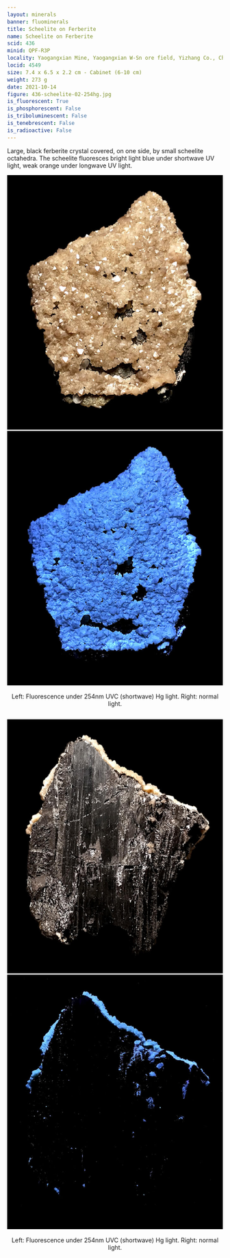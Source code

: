 ```yaml
---
layout: minerals
banner: fluominerals
title: Scheelite on Ferberite
name: Scheelite on Ferberite
scid: 436
minid: QPF-R3P
locality: Yaogangxian Mine, Yaogangxian W-Sn ore field, Yizhang Co., Chenzhou, Hunan, China
locid: 4549
size: 7.4 x 6.5 x 2.2 cm - Cabinet (6-10 cm)
weight: 273 g
date: 2021-10-14
figure: 436-scheelite-02-254hg.jpg
is_fluorescent: True
is_phosphorescent: False
is_triboluminescent: False
is_tenebrescent: False
is_radioactive: False
---
```

Large, black ferberite crystal covered, on one side, by small scheelite octahedra. The scheelite fluoresces bright light blue under shortwave UV light, weak orange under longwave UV light.

<figure style='text-align:center; margin:0 auto; width:100%;'>
 <div class='image-slider'>
  <img src='/img/minerals/436-scheelite-01-visible.jpg'>
  <div class='image-slider-image'>
   <img src='/img/minerals/436-scheelite-02-254hg.jpg'>
   <div class='image-slider-dot'></div>
  </div>
 </div>
 <figcaption style='padding:1em 0 2em'>Left: Fluorescence under 254nm UVC (shortwave) Hg light. Right: normal light.</figcaption>
</figure>

<figure style='text-align:center; margin:0 auto; width:100%;'>
 <div class='image-slider'>
  <img src='/img/minerals/436-scheelite-03-visible.jpg'>
  <div class='image-slider-image'>
   <img src='/img/minerals/436-scheelite-04-254hg.jpg'>
   <div class='image-slider-dot'></div>
  </div>
 </div>
 <figcaption style='padding:1em 0 2em'>Left: Fluorescence under 254nm UVC (shortwave) Hg light. Right: normal light.</figcaption>
</figure>

